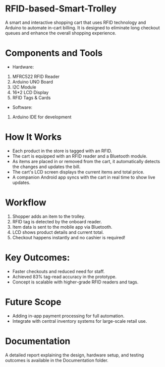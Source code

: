 # RFID-based-Smart-Trolley
A smart and interactive shopping cart that uses RFID technology and Arduino to automate in-cart billing. It is designed to eliminate long checkout queues and enhance the overall shopping experience.

# Components and Tools
* Hardware: 
1. MFRC522 RFID Reader
2. Arduino UNO Board
3. I2C Module
4. 16*2 LCD Display
5. RFID Tags & Cards

* Software: 
1. Arduino IDE for development

# How It Works
- Each product in the store is tagged with an RFID.
- The cart is equipped with an RFID reader and a Bluetooth module.
- As items are placed in or removed from the cart, it automatically detects the changes and updates the bill.
- The cart's LCD screen displays the current items and total price.
- A companion Android app syncs with the cart in real time to show live updates.

# Workflow
1. Shopper adds an item to the trolley.
2. RFID tag is detected by the onboard reader.
3. Item data is sent to the mobile app via Bluetooth.
4. LCD shows product details and current total.
5. Checkout happens instantly and no cashier is required!

# Key Outcomes: 
- Faster checkouts and reduced need for staff.
- Achieved 83% tag-read accuracy in the prototype.
- Concept is scalable with higher-grade RFID readers and tags.

# Future Scope
- Adding in-app payment processing for full automation.
- Integrate with central inventory systems for large-scale retail use.

# Documentation
A detailed report explaining the design, hardware setup, and testing outcomes is available in the Documentation folder.






